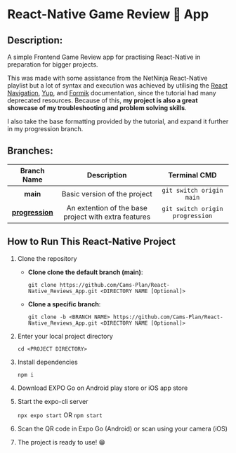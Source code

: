 # React-Native Game Review 📱 App

## Description:
A simple Frontend Game Review app for practising React-Native in preparation for bigger projects.

This was made with some assistance from the NetNinja React-Native playlist but a lot of syntax and execution was achieved by utilising the [React Navigation](https://reactnavigation.org/docs/getting-started), [Yup](https://formik.org/docs/guides/validation#validationschema), and [Formik](https://formik.org/docs/overview) documentation, since the tutorial had many deprecated resources. Because of this, **my project is also a great showcase of my troubleshooting and problem solving skills**.

I also take the base formatting provided by the tutorial, and expand it further in my progression branch.

## Branches:

| Branch Name | Description | Terminal CMD |
|:--:|:--:|:--:|
| __main__  | Basic version of the project  | `git switch origin main`  |
| [__progression__](https://github.com/Cams-Plan/React-Native_Reviews_App/tree/progression) | An extention of the base project with extra features | `git switch origin progression`  |

## How to Run This React-Native Project
1. Clone the repository
    - __Clone clone the default branch (main)__:
      
        `git clone https://github.com/Cams-Plan/React-Native_Reviews_App.git <DIRECTORY NAME [Optional]>`
    - __Clone a specific branch__:
      
        `git clone -b <BRANCH NAME> https://github.com/Cams-Plan/React-Native_Reviews_App.git <DIRECTORY NAME [Optional]>`
2. Enter your local project directory
   
    `cd <PROJECT DIRECTORY>`
4. Install dependencies
   
    `npm i`
6. Download EXPO Go on Android play store or iOS app store
7. Start the expo-cli server
   
    `npx expo start` OR `npm start`
9. Scan the QR code in Expo Go (Android) or scan using your camera (iOS)
10. The project is ready to use! 😁
